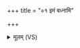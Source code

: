 +++
title = "०१ इमं बध्नामि"

+++
<details><summary>मूलम् (VS)</summary>

इ॒मं ब॑ध्नामि ते म॒णिं दी॑र्घायु॒त्वाय॒ तेज॑से। द॒र्भं स॑पत्न॒दम्भ॑नं द्विष॒तस्तप॑नं हृ॒दः ॥
</details>